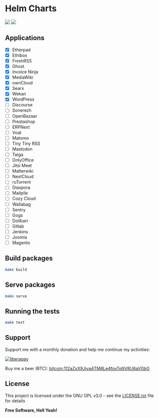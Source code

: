Helm Charts
===

[![](https://img.shields.io/badge/license-GPL%20v3%2B-yellow.svg?style=flat-square&colorA=0d7377&colorB=44c2c7)](https://raw.githubusercontent.com/ston3o/charts/master/LICENSE.txt)
[![](https://img.shields.io/travis/ston3o/charts.svg?style=flat-square&colorA=0d7377&colorB=44c2c7)](https://travis-ci.org/ston3o/charts/branches)

## Applications

* [x] Etherpad
* [x] Ethibox
* [x] FreshRSS
* [x] Ghost
* [x] Invoice Ninja
* [x] MediaWiki
* [x] ownCloud
* [x] Searx
* [x] Wekan
* [x] WordPress
* [ ] Discourse
* [ ] Sonerezh
* [ ] OpenBazaar
* [ ] Prestashop
* [ ] ERPNext
* [ ] Voat
* [ ] Matomo
* [ ] Tiny Tiny RSS
* [ ] Mastodon
* [ ] Taiga
* [ ] OnlyOffice
* [ ] Jitsi Meet
* [ ] Matterwiki
* [ ] NextCloud
* [ ] ruTorrent
* [ ] Diaspora
* [ ] Mailpile
* [ ] Cozy Cloud
* [ ] Wallabag
* [ ] Sentry
* [ ] Gogs
* [ ] Dolibarr
* [ ] Gitlab
* [ ] Jenkins
* [ ] Joomla
* [ ] Magento

## Build packages

```bash
make build
```

## Serve packages

```bash
make serve
```

## Running the tests

```bash
make test
```

## Support

Support me with a monthly donation and help me continue my activities:

[![liberapay](https://liberapay.com/assets/widgets/donate.svg)](https://liberapay.com/ston3o/donate)

Buy me a beer (BTC): [bitcoin:112aZxX9Jiya4TM6Le4foxTq9V8U6aVGbG](112aZxX9Jiya4TM6Le4foxTq9V8U6aVGbG)

## License

This project is licensed under the GNU GPL v3.0 - see the [LICENSE.txt](https://raw.githubusercontent.com/ston3o/ethibox/master/LICENSE.txt) file for details

**Free Software, Hell Yeah!**
